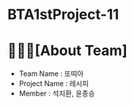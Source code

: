 # BTA1stProject-11

🧍🏻‍♂️[About Team]
==============
  * Team Name : 또띠아 
  * Project Name : 레시피 
  * Member : 석지환, 윤종승
